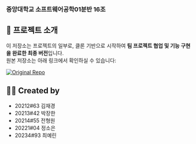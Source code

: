 ### 중앙대학교 소프트웨어공학01분반 16조

## 📌 프로젝트 소개

이 저장소는 프로젝트의 일부로, 클론 기반으로 시작하여 **팀 프로젝트 협업 및 기능 구현을 완료한 최종 버전**입니다.  
원본 저장소는 아래 링크에서 확인하실 수 있습니다:

[![Original Repo](https://img.shields.io/badge/Original_Repo-GitHub-gray?style=flat-square&logo=github)](https://github.com/원본주소)


## 🙋‍♂️ Created by
- 20212#63 김재경
- 20213#42 박장한
- 20214#55 전형원
- 20221#04 정소은
- 20234#93 최예린
